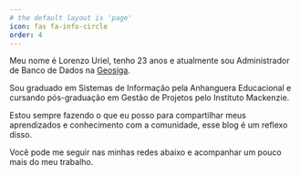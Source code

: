 ```yaml
---
# the default layout is 'page'
icon: fas fa-info-circle
order: 4
---
```


Meu nome é Lorenzo Uriel, tenho 23 anos e atualmente sou Administrador de Banco de
Dados na [Geosiga](https://www.geosiga.com.br/#login). 

Sou graduado em Sistemas de Informação pela Anhanguera Educacional e cursando pós-graduação em Gestão de Projetos pelo Instituto Mackenzie.

Estou sempre fazendo o que eu posso para compartilhar meus aprendizados e conhecimento com a comunidade, esse blog é um reflexo disso.

Você pode me seguir nas minhas redes abaixo e acompanhar um pouco mais do meu trabalho.